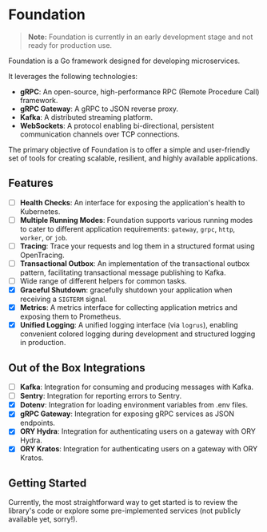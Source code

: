 # Foundation

> **Note:** Foundation is currently in an early development stage and not ready for production use.

Foundation is a Go framework designed for developing microservices.

It leverages the following technologies:

- **gRPC**: An open-source, high-performance RPC (Remote Procedure Call) framework.
- **gRPC Gateway**: A gRPC to JSON reverse proxy.
- **Kafka**: A distributed streaming platform.
- **WebSockets**: A protocol enabling bi-directional, persistent communication channels over TCP connections.

The primary objective of Foundation is to offer a simple and user-friendly set of tools for creating scalable, resilient, and highly available applications.

## Features

- [ ] **Health Checks**: An interface for exposing the application's health to Kubernetes.
- [ ] **Multiple Running Modes**: Foundation supports various running modes to cater to different application requirements: `gateway`, `grpc`, `http`, `worker`, or `job`.
- [ ] **Tracing**: Trace your requests and log them in a structured format using OpenTracing.
- [ ] **Transactional Outbox**: An implementation of the transactional outbox pattern, facilitating transactional message publishing to Kafka.
- [ ] Wide range of different helpers for common tasks.
- [x] **Graceful Shutdown**: gracefully shutdown your application when receiving a `SIGTERM` signal.
- [x] **Metrics**: A metrics interface for collecting application metrics and exposing them to Prometheus.
- [x] **Unified Logging**: A unified logging interface (via `logrus`), enabling convenient colored logging during development and structured logging in production.

## Out of the Box Integrations

- [ ] **Kafka**: Integration for consuming and producing messages with Kafka.
- [ ] **Sentry**: Integration for reporting errors to Sentry.
- [x] **Dotenv**: Integration for loading environment variables from .env files.
- [x] **gRPC Gateway**: Integration for exposing gRPC services as JSON endpoints.
- [x] **ORY Hydra**: Integration for authenticating users on a gateway with ORY Hydra.
- [x] **ORY Kratos**: Integration for authenticating users on a gateway with ORY Kratos.

## Getting Started

Currently, the most straightforward way to get started is to review the library's code or explore some pre-implemented services (not publicly available yet, sorry!).
